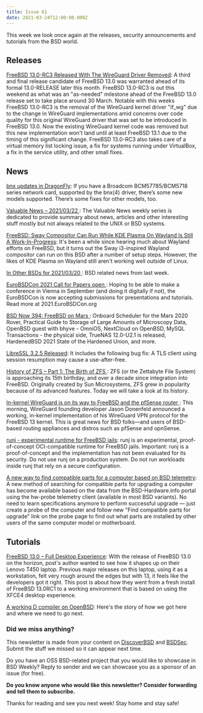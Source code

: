 ```yaml
---
title: Issue 61
date: 2021-03-24T12:00:00.000Z
---
```


This week we look once again at the releases, security announcements and tutorials from the BSD world.

<!-- more -->

## Releases

[FreeBSD 13.0-RC3 Released With The WireGuard Driver Removed](https://www.phoronix.com/scan.php?page=news_item&px=FreeBSD-13.0-RC3-Released): A third and final release candidate of FreeBSD 13.0 was warranted ahead of its formal 13.0-RELEASE later this month. FreeBSD 13.0-RC3 is out this weekend as what was an "as-needed" milestone ahead of the FreeBSD 13.0 release set to take place around 30 March. Notable with this weeks FreeBSD 13.0-RC3 is the removal of the WireGuard kernel driver "if_wg" due to the change in WireGuard implementations amid concerns over code quality for this original WireGuard driver that was set to be introduced in FreeBSD 13.0. Now the existing WireGuard kernel code was removed but this new implementation won't land until at least FreeBSD 13.1 due to the timing of this significant change. FreeBSD 13.0-RC3 also takes care of a virtual memory list locking issue, a fix for systems running under VirtualBox, a fix in the service utility, and other small fixes.
## News

[bnx updates in DragonFly](https://www.dragonflydigest.com/2021/03/22/25574.html): If you have a Broadcom BCM57785/BCM5718 series network card, supported by the bnx(4) driver, there’s some new models supported. There’s some fixes for other models, too.

[Valuable News – 2021/03/22 ](https://vermaden.wordpress.com/2021/03/22/valuable-news-2021-03-22/): The Valuable News weekly series is dedicated to provide summary about news, articles and other interesting stuff mostly but not always related to the UNIX or BSD systems.

[FreeBSD: Sway Compositor Can Run While KDE Plasma On Wayland Is Still A Work-In-Progress](https://www.phoronix.com/scan.php?page=news_item&px=FreeBSD-Wayland-Sway-2021): It's been a while since hearing much about Wayland efforts on FreeBSD, but it turns out the Sway i3-inspired Wayland compositor can run on this BSD after a number of setup steps. However, the likes of KDE Plasma on Wayland still aren't working well outside of Linux.

[In Other BSDs for 2021/03/20 ](https://www.dragonflydigest.com/2021/03/20/25565.html): BSD related news from last week.

[EuroBSDCon 2021 Call for Papers open ](http://undeadly.org/cgi?action=article;sid=20210318080325): Hoping to be able to make a conference in Vienna in September (and doing it digitally if not), the EuroBSDCon is now accepting submissions for presentations and tutorials. Read more at 2021.EuroBSDCon.org

[BSD Now 394: FreeBSD on Mars ](https://www.bsdnow.tv/394): Onboard Scheduler for the Mars 2020 Rover, Practical Guide to Storage of Large Amounts of Microscopy Data, OpenBSD guest with bhyve - OmniOS, NextCloud on OpenBSD, MySQL Transactions - the physical side, TrueNAS 12.0-U2.1 is released, HardenedBSD 2021 State of the Hardened Union, and more.

[LibreSSL 3.2.5 Released](https://bsdsec.net/articles/libressl-3-2-5-released): It includes the following bug fix: A TLS client using session resumption may cause a use-after-free.

[History of ZFS – Part 1: The Birth of ZFS ](https://klarasystems.com/articles/history-of-zfs-part-1-the-birth-of-zfs/): ZFS (or the Zettabyte File System) is approaching its 15th birthday, and over a decade since integration into FreeBSD. Originally created by Sun Microsystems, ZFS grew in popularity because of its advanced features. Today we will take a look at its history.

[ In-kernel WireGuard is on its way to FreeBSD and the pfSense router ](https://www.osnews.com/story/133191/in-kernel-wireguard-is-on-its-way-to-freebsd-and-the-pfsense-router/): This morning, WireGuard founding developer Jason Donenfeld announced a working, in-kernel implementation of his WireGuard VPN protocol for the FreeBSD 13 kernel. This is great news for BSD folks—and users of BSD-based routing appliances and distros such as pfSense and opnSense.

[runj - experimental runtime for FreeBSD jails](https://github.com/samuelkarp/runj): runj is an experimental, proof-of-concept OCI-compatible runtime for FreeBSD jails. Important: runj is a proof-of-concept and the implementation has not been evaluated for its security. Do not use runj on a production system. Do not run workloads inside runj that rely on a secure configuration.

[A new way to find compatible parts for a computer based on BSD telemetry](https://bsd-hardware.info/): A new method of searching for compatible parts for upgrading a computer has become available based on the data from the BSD-Hardware.info portal using the hw-probe telemetry client (available in most BSD variants). No need to learn specifications anymore to perform successful upgrade — just create a probe of the computer and follow new "Find compatible parts for upgrade" link on the probe page to find out what parts are installed by other users of the same computer model or motherboard.
## Tutorials

[FreeBSD 13.0 – Full Desktop Experience](https://www.tubsta.com/2021/03/freebsd-13-0-full-desktop-experience/): With the release of FreeBSD 13.0 on the horizon, post's author wanted to see how it shapes up on their Lenovo T450 laptop. Previous major releases on this laptop, using it as a workstation, felt very rough around the edges but with 13, it feels like the developers got it right. This post is about how they went from a fresh install of FreeBSD 13.0RC1 to a working environment that is based on using the XFCE4 desktop experience.

[A working D compiler on OpenBSD](https://briancallahan.net/blog/20210320.html): Here's the story of how we got here and where we need to go next.

### Did we miss anything?

This newsletter is made from your content on [DiscoverBSD](https://discoverbsd.com) and [BSDSec](https://bsdsec.net). Submit the stuff we missed so it can appear next time.

Do you have an OSS BSD-related project that you would like to showcase in BSD Weekly? Reply to sender and we can showcase you as a sponsor of an issue (for free).

**Do you know anyone who would like this newsletter? Consider forwarding and tell them to subscribe.**

Thanks for reading and see you next week! Stay home and stay safe!
